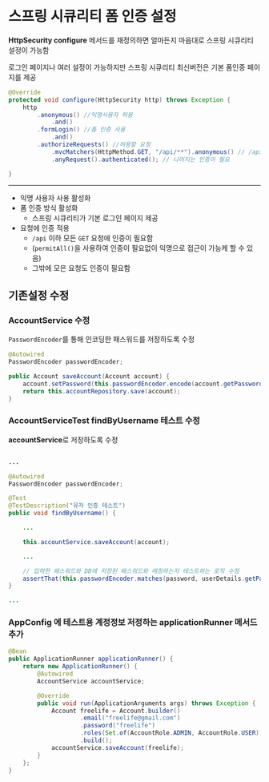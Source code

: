# 스프링 시큐리티 폼 인증 설정
**HttpSecurity configure** 메서드를 재정의하면 얼마든지 마음대로 스프링 시큐리티 설정이 가능함  

로그인 페이지나 여러 설정이 가능하지만 스프링 시큐리티 최신버전은 기본 폼인증 페이지를 제공  
```java
@Override
protected void configure(HttpSecurity http) throws Exception {
    http
        .anonymous() //익명사용자 허용
            .and()
        .formLogin() //폼 인증 사용
            .and()
        .authorizeRequests() //허용할 요청
            .mvcMatchers(HttpMethod.GET, "/api/**").anonymous() // /api/ 경로의 모든걸 익명사용자에게 허용
            .anyRequest().authenticated(); // 나머지는 인증이 필요

}
```

----
- 익명 사용자 사용 활성화
- 폼 인증 방식 활성화
  - 스프링 시큐리티가 기본 로그인 페이지 제공
- 요청에 인증 적용
  - `/api` 이하 모든 `GET` 요청에 인증이 필요함
  - (`permitAll()`을 사용하여 인증이 필요없이 익명으로 접근이 가능케 할 수 있음)
  - 그밖에 모은 요청도 인증이 필요함

## 기존설정 수정
### AccountService 수정
`PasswordEncoder`를 통해 인코딩한 패스워드를 저장하도록 수정  
```java
@Autowired
PasswordEncoder passwordEncoder;

public Account saveAccount(Account account) {
    account.setPassword(this.passwordEncoder.encode(account.getPassword()));
    return this.accountRepository.save(account);
}
```

### AccountServiceTest findByUsername 테스트 수정
**accountService**로 저장하도록 수정
```java

...

@Autowired
PasswordEncoder passwordEncoder;

@Test
@TestDescription("유저 인증 테스트")
public void findByUsername() {

    ...

    this.accountService.saveAccount(account);

    ...

    // 입력한 패스워드와 DB에 저장된 패스워드와 매칭하는지 테스트하는 로직 수정
    assertThat(this.passwordEncoder.matches(password, userDetails.getPassword())).isTrue();
}

...

```

### AppConfig 에 테스트용 계정정보 저정하는 applicationRunner 메서드 추가
```java
@Bean
public ApplicationRunner applicationRunner() {
    return new ApplicationRunner() {
        @Autowired
        AccountService accountService;

        @Override
        public void run(ApplicationArguments args) throws Exception {
            Account freelife = Account.builder()
                    .email("freelife@gmail.com")
                    .password("freelife")
                    .roles(Set.of(AccountRole.ADMIN, AccountRole.USER))
                    .build();
            accountService.saveAccount(freelife);
        }
    };
}
```